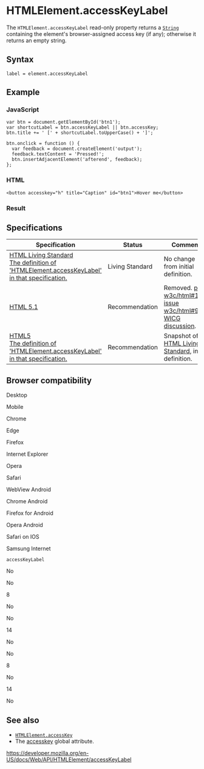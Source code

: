 # HTMLElement.accessKeyLabel

The `HTMLElement.accessKeyLabel` read-only property returns a [`String`](https://developer.mozilla.org/en-US/docs/Web/JavaScript/Reference/Global_Objects/String) containing the element's browser-assigned access key (if any); otherwise it returns an empty string.

## Syntax

    label = element.accessKeyLabel

## Example

### JavaScript

    var btn = document.getElementById('btn1');
    var shortcutLabel = btn.accessKeyLabel || btn.accessKey;
    btn.title += ' [' + shortcutLabel.toUpperCase() + ']';

    btn.onclick = function () {
      var feedback = document.createElement('output');
      feedback.textContent = 'Pressed!';
      btn.insertAdjacentElement('afterend', feedback);
    };

### HTML

    <button accesskey="h" title="Caption" id="btn1">Hover me</button>

### Result

## Specifications

<table><thead><tr class="header"><th>Specification</th><th>Status</th><th>Comment</th></tr></thead><tbody><tr class="odd"><td><a href="https://html.spec.whatwg.org/multipage/interaction.html#dom-accesskeylabel">HTML Living Standard<br />
<span class="small">The definition of 'HTMLElement.accessKeyLabel' in that specification.</span></a></td><td><span class="spec-living">Living Standard</span></td><td>No change from initial definition.</td></tr><tr class="even"><td><a href="https://www.w3.org/TR/html51/">HTML 5.1</a></td><td><span class="spec-rec">Recommendation</span></td><td>Removed. <a href="https://github.com/w3c/html/pull/144">pull w3c/html#144</a>, <a href="https://github.com/w3c/html/issues/99">issue w3c/html#99</a>, <a href="https://discourse.wicg.io/t/accesskeylabel-author-accessible-info-about-shortcuts/1392/3">WICG discussion</a>.</td></tr><tr class="odd"><td><a href="https://www.w3.org/TR/html52/editing.html#dom-accesskeylabel">HTML5<br />
<span class="small">The definition of 'HTMLElement.accessKeyLabel' in that specification.</span></a></td><td><span class="spec-rec">Recommendation</span></td><td>Snapshot of <a href="https://html.spec.whatwg.org/multipage/">HTML Living Standard</a>, initial definition.</td></tr></tbody></table>

## Browser compatibility

Desktop

Mobile

Chrome

Edge

Firefox

Internet Explorer

Opera

Safari

WebView Android

Chrome Android

Firefox for Android

Opera Android

Safari on IOS

Samsung Internet

`accessKeyLabel`

No

No

8

No

No

14

No

No

8

No

14

No

## See also

- [`HTMLElement.accessKey`](accesskey)
- The [accesskey](https://developer.mozilla.org/en-US/docs/Web/HTML/Global_attributes/accesskey) global attribute.

<a href="https://developer.mozilla.org/en-US/docs/Web/API/HTMLElement/accessKeyLabel" class="_attribution-link">https://developer.mozilla.org/en-US/docs/Web/API/HTMLElement/accessKeyLabel</a>
